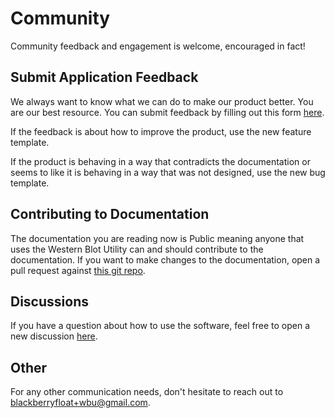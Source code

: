 # Community

Community feedback and engagement is welcome, encouraged in fact!

## Submit Application Feedback

We always want to know what we can do to make our product better. You are our best resource. You can submit feedback by filling out this form [here](https://forms.gle/KQFUev164QHnNw178).

If the feedback is about how to improve the product, use the new feature template.

If the product is behaving in a way that contradicts the documentation or seems to like it is behaving in a way that was not designed, use the new bug template.

## Contributing to Documentation

The documentation you are reading now is Public meaning anyone that uses the Western Blot Utility can and should contribute to the documentation. If you want to make changes to the documentation, open a pull request against [this git repo](https://github.com/blackberryfloat/western-blot-utility-docs).

## Discussions

If you have a question about how to use the software, feel free to open a new discussion [here](https://github.com/blackberryfloat/western-blot-utility-docs/discussions/categories/general).

## Other

For any other communication needs, don't hesitate to reach out to [blackberryfloat+wbu@gmail.com](mailto:blackberryfloat+wbu@gmail.com).
